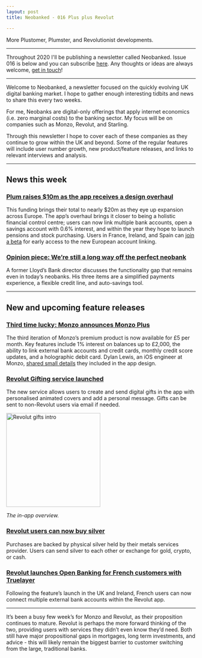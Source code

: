 ```yaml
---
layout: post
title: Neobanked - 016 Plus plus Revolut

---
```


More Plustomer, Plumster, and Revolutionist developments.

---

Throughout 2020 I'll be publishing a newsletter called Neobanked. Issue 016 is below and you can subscribe [here](https://neobanked.substack.com). Any thoughts or ideas are always welcome, [get in touch](murdo.connochie@gmail.com)!

---

Welcome to Neobanked, a newsletter focused on the quickly evolving UK digital banking market. I hope to gather enough interesting tidbits and news to share this every two weeks.

For me, Neobanks are digital-only offerings that apply internet economics (i.e. zero marginal costs) to the banking sector. My focus will be on companies such as Monzo, Revolut, and Starling. 

Through this newsletter I hope to cover each of these companies as they continue to grow within the UK and beyond. Some of the regular features will include user number growth, new product/feature releases, and links to relevant interviews and analysis.

---

## News this week

### [Plum raises $10m as the app receives a design overhaul](https://techcrunch.com/2020/07/21/plum-raises-10m/)
This funding brings their total to nearly $20m as they eye up expansion across Europe. The app’s overhaul brings it closer to being a holistic financial control centre; users can now link multiple bank accounts, open a savings account with 0.6% interest, and within the year they hope to launch pensions and stock purchasing. Users in France, Ireland, and Spain can [join a beta](https://docs.google.com/forms/d/e/1FAIpQLSfkuKqzijrK28CcxFKCGaDzcaBfxU53G4jT63TZLWdYLUijpA/viewform) for early access to the new European account linking.

### [Opinion piece: We’re still a long way off the perfect neobank](https://sifted.eu/articles/perfect-digital-bank/)
A former Lloyd’s Bank director discusses the functionality gap that remains even in today’s neobanks. His three items are a simplified payments experience, a flexible credit line, and auto-savings tool.

---

## New and upcoming feature releases

### [Third time lucky: Monzo announces Monzo Plus](https://monzo.com/blog/introducing-monzo-plus)
The third iteration of Monzo’s premium product is now available for £5 per month. Key features include 1% interest on balances up to £2,000, the ability to link external bank accounts and credit cards, monthly credit score updates, and a holographic debit card. Dylan Lewis, an iOS engineer at Monzo, [shared small details](https://twitter.com/dylanslewis/status/1283720137728765953) they included in the app design.

### [Revolut Gifting service launched](https://medium.com/@digital.lalp/trailblazing-in-fintech-new-digital-banking-services-7dd660c42ba4)
The new service allows users to create and send digital gifts in the app with personalised animated covers and add a personal message. Gifts can be sent to non-Revolut users via email if needed. 

<img src="images/revolut-gifts.gif" alt="Revolut gifts intro"
	title="Revolut gifts intro" width="250"/>

*The in-app overview.*

### [Revolut users can now buy silver](https://blog.revolut.com/you-can-now-buy-silver-on-revolut/)
Purchases are backed by physical silver held by their metals services provider. Users can send silver to each other or exchange for gold, crypto, or cash.

### [Revolut launches Open Banking for French customers with Truelayer](https://www.altfi.com/article/6822_revolut-launches-open-banking-for-one-million-french-customers-with-truelayer)
Following the feature’s launch in the UK and Ireland, French users can now connect multiple external bank accounts within the Revolut app.

---

It’s been a busy few week’s for Monzo and Revolut, as their proposition continues to mature. Revolut is perhaps the more forward thinking of the two, providing users with services they didn’t even know they’d need. Both still have major propositional gaps in mortgages, long term investments, and advice - this will likely remain the biggest barrier to customer switching from the large, traditional banks. 